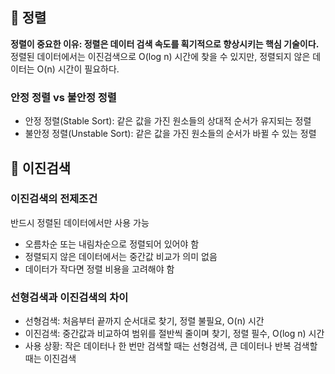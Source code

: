 ## 📌 정렬

**정렬이 중요한 이유: 정렬은 데이터 검색 속도를 획기적으로 향상시키는 핵심 기술이다.**
<br>
정렬된 데이터에서는 이진검색으로 O(log n) 시간에 찾을 수 있지만, 정렬되지 않은 데이터는 O(n) 시간이 필요하다.

### 안정 정렬 vs 불안정 정렬
- 안정 정렬(Stable Sort): 같은 값을 가진 원소들의 상대적 순서가 유지되는 정렬
- 불안정 정렬(Unstable Sort): 같은 값을 가진 원소들의 순서가 바뀔 수 있는 정렬


## 📌 이진검색
### 이진검색의 전제조건
반드시 정렬된 데이터에서만 사용 가능
- 오름차순 또는 내림차순으로 정렬되어 있어야 함
- 정렬되지 않은 데이터에서는 중간값 비교가 의미 없음
- 데이터가 작다면 정렬 비용을 고려해야 함

### 선형검색과 이진검색의 차이
- 선형검색: 처음부터 끝까지 순서대로 찾기, 정렬 불필요, O(n) 시간
- 이진검색: 중간값과 비교하여 범위를 절반씩 줄이며 찾기, 정렬 필수, O(log n) 시간
- 사용 상황: 작은 데이터나 한 번만 검색할 때는 선형검색, 큰 데이터나 반복 검색할 때는 이진검색
